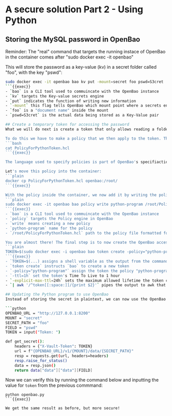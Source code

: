 # A secure solution Part 2 - Using Python
## Storing the MySQL password in OpenBao
Reminder: The "real" command that targets the running instace of OpenBao in the container comes after "sudo docker exec -it openbao"

This will store the password as a key-value (kv) in a secret folder called "foo", with the key "pswd":
```bash
sudo docker exec -it openbao bao kv put -mount=secret foo pswd=S3cret
```{{exec}}
- `bao` is a CLI tool used to commuincate with the OpenBao instance
- `kv` targets the Key-value secrets engine
- `put` indicates the function of writing new information
- `-mount` this flag tells OpenBao which mount point where a secrets engine (kv) is enabled which, in this case, is at location "secret"
- `foo` is a "document name" inside the mount
- `pswd=S3cret` is the actual data being stored as a Key-Value pair

## Create a temporary token for accessing the password 
What we will do next is create a token that only allows reading a folder in OpenBao's Key-Value database called "secret".

To do this we have to make a policy that we then apply to the token. This policy is kept in PolicyForPythonToken.hcl:
```bash
cat PolicyForPythonToken.hcl
```{{exec}}

The language used to specify policies is part of OpenBao's specifiaction and can be customized for your specific needs, but here we will be satsifed with the policy file mentioned above.

Let's move this policy into the container:
```plain
docker cp PolicyForPythonToken.hcl openbao:/root/
```{{exec}}

With the policy inside the container, we now add it by writing the policy to OpenBao and call it "python-program":
```plain
sudo docker exec -it openbao bao policy write python-program /root/PolicyForPythonToken.hcl
```{{exec}}
- `bao` is a CLI tool used to commuincate with the OpenBao instance
- `policy` targets the Policy engine in OpenBao
- `write` means creating a new policy
- `python-program` name for the policy
- `/root/PolicyForPythonToken.hcl` path to the policy file formatted for OpenBao

You are almost there! The final step is to now create the OpenBao access token using this newly created policy and save it as a shell varible:
```plain
TOKEN=$(sudo docker exec -i openbao bao token create -policy="python-program" -ttl=1h -explicit-max-ttl=24h | awk '/^token[[:space:]]/{print $2}')
```{{exec}}
- `TOKEN=$(...) assigns a shell variable as the output from the command inside the paranthesis
- `token create` instructs `bao` to create a new token
- `-policy="python-program"` assign the token the policy "python-program" (created before)
- `-ttl=1h` set the token's Time To Live to 1 hour
- `-explicit-max-ttl=24h` sets the maximum allowed lifetime the token can ever be renewed to 24 hours 
- `| awk '/^token[[:space:]]/{print $2}'` pipes the output to awk that matches the line starting with "token " and prints the second whitespace-separated field (token value)

## Updating the Python program to use OpenBao
Instead of storing the secret in plaintext, we can now use the OpenBao container that we have setup. We do this by utilizing the OpenBao HTTP API by crafting a request to the server where we authenticate by inputting the token and requesting the database password. We still use the same MySQL connector, but `get_secret` has beeen updated: 

```python
OPENBAO_URL = "http://127.0.0.1:8200" 
MOUNT = "secret"
SECRET_PATH = "foo"
FIELD = "pswd"
TOKEN = input("Token: ")

def get_secret():
    headers = {"X-Vault-Token": TOKEN}
    url = f"{OPENBAO_URL}/v1/{MOUNT}/data/{SECRET_PATH}"
    resp = requests.get(url, headers=headers)
    resp.raise_for_status()
    data = resp.json()
    return data["data"]["data"][FIELD]
```

Now we can verify this by running the command below and inputting the value for `token` from the previous commmand:
```plain
python openbao.py
```{{exec}}

We get the same result as before, but more secure!
